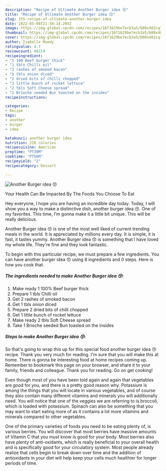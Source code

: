 ```yaml
---
description: "Recipe of Ultimate Another Burger idea 😚"
title: "Recipe of Ultimate Another Burger idea 😚"
slug: 155-recipe-of-ultimate-another-burger-idea
date: 2022-05-06T21:50:14.295Z
image: https://img-global.cpcdn.com/recipes/16f1629be7ecb3a5/680x482cq70/another-burger-idea-recipe-main-photo.jpg
thumbnail: https://img-global.cpcdn.com/recipes/16f1629be7ecb3a5/680x482cq70/another-burger-idea-recipe-main-photo.jpg
cover: https://img-global.cpcdn.com/recipes/16f1629be7ecb3a5/680x482cq70/another-burger-idea-recipe-main-photo.jpg
author: Isabelle Moody
ratingvalue: 4.7
reviewcount: 48219
recipeingredient:
- "1 100 Beef burger thick"
- "1 tbls Chilli oil"
- "2 rashes of smoked bacon"
- "1 tbls onion diced"
- "2 dried bits of chilli chopped"
- "1 little bunch of rocket lettuce"
- "2 tbls Soft Cheese spread"
- "1 Brioche seeded Bun toasted on the insides"
recipeinstructions:

categories:
- Recipe
tags:
- another
- burger
- idea

katakunci: another burger idea 
nutrition: 216 calories
recipecuisine: American
preptime: "PT39M"
cooktime: "PT56M"
recipeyield: "2"
recipecategory: Dessert

---
```



![Another Burger idea 😚](https://img-global.cpcdn.com/recipes/16f1629be7ecb3a5/680x482cq70/another-burger-idea-recipe-main-photo.jpg)

Your Health Can Be Impacted By The Foods You Choose To Eat

Hey everyone, I hope you are having an incredible day today. Today, I will show you a way to make a distinctive dish, another burger idea 😚. One of my favorites. This time, I'm gonna make it a little bit unique. This will be really delicious.



Another Burger idea 😚 is one of the most well liked of current trending meals in the world. It is appreciated by millions every day. It is simple, it is fast, it tastes yummy. Another Burger idea 😚 is something that I have loved my whole life. They're fine and they look fantastic.


To begin with this particular recipe, we must prepare a few ingredients. You can have another burger idea 😚 using 8 ingredients and 0 steps. Here is how you cook that.

<!--inarticleads1-->

##### The ingredients needed to make Another Burger idea 😚:

1. Make ready 1 100% Beef burger thick
1. Prepare 1 tbls Chilli oil
1. Get 2 rashes of smoked bacon
1. Get 1 tbls onion diced
1. Prepare 2 dried bits of chilli chopped
1. Get 1 little bunch of rocket lettuce
1. Make ready 2 tbls Soft Cheese spread
1. Take 1 Brioche seeded Bun toasted on the insides




<!--inarticleads2-->

##### Steps to make Another Burger idea 😚:





So that's going to wrap this up for this special food another burger idea 😚 recipe. Thank you very much for reading. I'm sure that you will make this at home. There is gonna be interesting food at home recipes coming up. Remember to bookmark this page on your browser, and share it to your family, friends and colleague. Thank you for reading. Go on get cooking!

Even though most of you have been told again and again that vegetables are good for you, and there is a pretty good reason why. Potassium is among the things that you will locate in various vegetables, and of course they also contain many different vitamins and minerals you will additionally need. You will notice that one of the veggies we are referring to is broccoli, which is loaded with potassium. Spinach can also be something that you may want to start eating more of as it contains a lot more vitamins and minerals compared to other vegetables.

One of the primary varieties of foods you need to be eating plenty of, is various berries. You will discover that most berries have massive amounts of Vitamin C that you must know is good for your body. Most berries also have plenty of anti-oxidants, which is really beneficial to your overall health and is specifically good for your circulatory system. Most people already realize that cells begin to break down over time and the addition of antioxidants in your diet will help keep your cells much healthier for longer periods of time.

